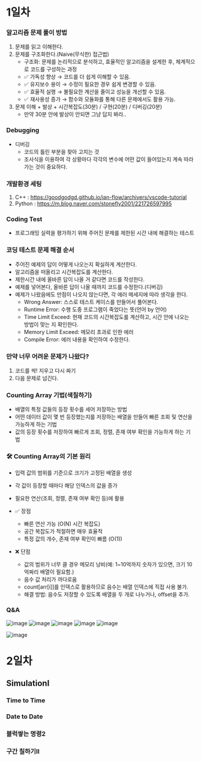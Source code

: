 # 1일차
### 알고리즘 문제 풀이 방법
1. 문제를 읽고 이해한다.
2. 문제를 구조화한다.(Naive(무식한) 접근법)
   - 구조화: 문제를 논리적으로 분석하고, 효율적인 알고리즘을 설계한 후, 체계적으로 코드를 구성하는 과정
   - ✅ 가독성 향상 → 코드를 더 쉽게 이해할 수 있음.
   - ✅ 유지보수 용이 → 수정이 필요한 경우 쉽게 변경할 수 있음.
   - ✅ 효율적 실행 → 불필요한 계산을 줄이고 성능을 개선할 수 있음.
   - ✅ 재사용성 증가 → 함수와 모듈화를 통해 다른 문제에서도 활용 가능.
3. 문제 이해 + 발상 + 시간복잡도(30분) / 구현(20분) / 디버깅(20분)
   - 만약 30분 안에 발상이 안되면 그냥 답지 봐라..

### Debugging
- 디버깅
  - 코드의 틀린 부분을 찾아 고치는 것
  - 조사식을 이용하여 각 상황마다 각각의 변수에 어떤 값이 들어있는지 계속 따라가는 것이 중요하다.

### 개발환경 세팅
1. C++ : https://goodgodgd.github.io/ian-flow/archivers/vscode-tutorial
2. Python : https://m.blog.naver.com/stonefly2001/221726597995

### Coding Test
- 프로그래밍 실력을 평가하기 위해 주어진 문제를 제한된 시간 내에 해결하는 테스트
### 코딩 테스트 문제 해결 순서
- 주어진 예제의 답이 어떻게 나오는지 확실하게 계산한다.
- 알고리즘을 떠올리고 시간복잡도를 계산한다.
- 제한시간 내에 올바른 답이 나올 거 같다면 코드를 작성한다.
- 예제를 넣어본다, 올바른 답이 나올 때까지 코드를 수정한다.(디버깅)
- 예제가 나왔음에도 만점이 나오지 않는다면, 각 에러 메세지에 따라 생각을 한다.
   - Wrong Answer: 스스로 테스트 케이스를 만들어서 풀어본다.
   - Runtime Error: 수행 도중 프로그램이 죽었다는 뜻(언어 by 언어)
   - Time Limit Exceed: 현재 코드의 시간복잡도를 계산하고, 시간 안에 나오는 방법이 맞는 지 확인한다.
   - Memory Limit Exceed: 메모리 초과로 인한 에러
   - Compile Error: 에러 내용을 확인하여 수정한다.
### 만약 너무 어려운 문제가 나왔다?
1. 코드를 싹! 지우고 다시 짜기
2. 다음 문제로 넘긴다.

### Counting Array 기법(색칠하기)
- 배열의 특정 값들의 등장 횟수를 세어 저장하는 방법
- 어떤 데이터 값이 몇 번 등장했는지를 저장하는 배열을 만들어 빠른 조회 및 연산을 가능하게 하는 기법
- 값의 등장 횟수를 저장하여 빠르게 조회, 정렬, 존재 여부 확인을 가능하게 하는 기법
### 🛠 Counting Array의 기본 원리
- 입력 값의 범위를 기준으로 크기가 고정된 배열을 생성
- 각 값이 등장할 때마다 해당 인덱스의 값을 증가
- 필요한 연산(조회, 정렬, 존재 여부 확인 등)에 활용

- ✅ 장점
  - 빠른 연산 가능 (O(N) 시간 복잡도)
  - 공간 복잡도가 적절하면 매우 효율적
  - 특정 값의 개수, 존재 여부 확인이 빠름 (O(1))
- ❌ 단점
  - 값의 범위가 너무 클 경우 메모리 낭비(예: 1~10억까지 숫자가 있으면, 크기 10억짜리 배열이 필요함.)
  - 음수 값 처리가 까다로움
  - count[arr[i]]를 인덱스로 활용하므로 음수는 배열 인덱스에 직접 사용 불가.
  - 해결 방법: 음수도 저장할 수 있도록 배열을 두 개로 나누거나, offset을 추가.

### Q&A

![image](https://github.com/user-attachments/assets/a10db638-4743-44b8-8495-a2c0f629e05b)
![image](https://github.com/user-attachments/assets/08307e7c-5c81-4a4d-9dd9-246d975d93f4)
![image](https://github.com/user-attachments/assets/8f8dafb4-b959-488f-840f-3291dd6bc673)
![image](https://github.com/user-attachments/assets/dca6e799-9773-4df6-ac99-27cf2261b71c)
![image](https://github.com/user-attachments/assets/0d012400-b1da-450f-be1d-53a0f91a41b7)

![image](https://github.com/user-attachments/assets/eab2002c-fdd0-434a-9c6e-517b77956798)

# 2일차
## SimulationⅠ
### Time to Time
### Date to Date
### 블럭쌓는 명령2
### 구간 칠하기Ⅱ


